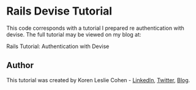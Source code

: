 # Rails Devise Tutorial

This code corresponds with a tutorial I prepared re authentication with devise. The full tutorial may be viewed on my blog at: 

Rails Tutorial: Authentication with Devise





## Author

This tutorial was created by Koren Leslie Cohen - <a href="http://linkedin.com/in/korenlesliecohen/" target="_blank">LinkedIn</a>, <a href="http://twitter.com/korenlc" target="_blank">Twitter</a>, <a href="http://korenlc.com" target="_blank">Blog</a>.